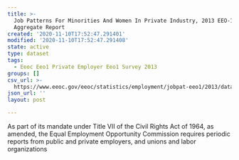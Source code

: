 ```yaml
---
title: >-
  Job Patterns For Minorities And Women In Private Industry, 2013 EEO-1 NAICS-3
  Aggregate Report
created: '2020-11-10T17:52:47.291401'
modified: '2020-11-10T17:52:47.291408'
state: active
type: dataset
tags:
  - Eeoc Eeo1 Private Employer Eeo1 Survey 2013
groups: []
csv_url: >-
  https://www.eeoc.gov/eeoc/statistics/employment/jobpat-eeo1/2013/datasets/year13_nac3.txt
json_url: ''
layout: post

---
```

As part of its mandate under Title VII of the Civil Rights Act of 1964, as amended, the Equal Employment Opportunity Commission requires periodic reports from public and private employers, and unions and labor organizations 
